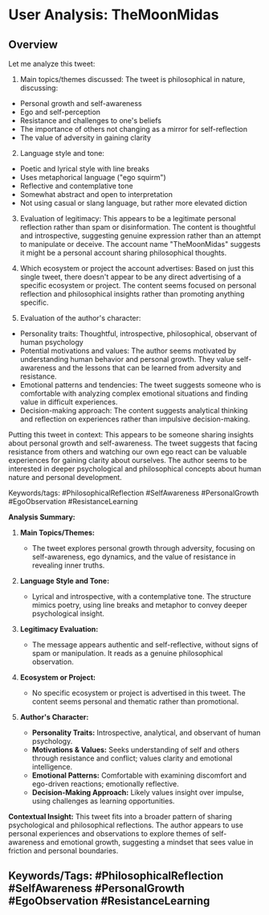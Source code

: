 # User Analysis: TheMoonMidas

## Overview

<think>
Let me analyze this tweet:

1. Main topics/themes discussed:
The tweet is philosophical in nature, discussing:
- Personal growth and self-awareness
- Ego and self-perception
- Resistance and challenges to one's beliefs
- The importance of others not changing as a mirror for self-reflection
- The value of adversity in gaining clarity

2. Language style and tone:
- Poetic and lyrical style with line breaks
- Uses metaphorical language ("ego squirm")
- Reflective and contemplative tone
- Somewhat abstract and open to interpretation
- Not using casual or slang language, but rather more elevated diction

3. Evaluation of legitimacy:
This appears to be a legitimate personal reflection rather than spam or disinformation. The content is thoughtful and introspective, suggesting genuine expression rather than an attempt to manipulate or deceive. The account name "TheMoonMidas" suggests it might be a personal account sharing philosophical thoughts.

4. Which ecosystem or project the account advertises:
Based on just this single tweet, there doesn't appear to be any direct advertising of a specific ecosystem or project. The content seems focused on personal reflection and philosophical insights rather than promoting anything specific.

5. Evaluation of the author's character:
- Personality traits: Thoughtful, introspective, philosophical, observant of human psychology
- Potential motivations and values: The author seems motivated by understanding human behavior and personal growth. They value self-awareness and the lessons that can be learned from adversity and resistance.
- Emotional patterns and tendencies: The tweet suggests someone who is comfortable with analyzing complex emotional situations and finding value in difficult experiences.
- Decision-making approach: The content suggests analytical thinking and reflection on experiences rather than impulsive decision-making.

Putting this tweet in context:
This appears to be someone sharing insights about personal growth and self-awareness. The tweet suggests that facing resistance from others and watching our own ego react can be valuable experiences for gaining clarity about ourselves. The author seems to be interested in deeper psychological and philosophical concepts about human nature and personal development.

Keywords/tags:
#PhilosophicalReflection #SelfAwareness #PersonalGrowth #EgoObservation #ResistanceLearning
</think>

**Analysis Summary:**

1. **Main Topics/Themes:**
   - The tweet explores personal growth through adversity, focusing on self-awareness, ego dynamics, and the value of resistance in revealing inner truths.

2. **Language Style and Tone:**
   - Lyrical and introspective, with a contemplative tone. The structure mimics poetry, using line breaks and metaphor to convey deeper psychological insight.

3. **Legitimacy Evaluation:**
   - The message appears authentic and self-reflective, without signs of spam or manipulation. It reads as a genuine philosophical observation.

4. **Ecosystem or Project:**
   - No specific ecosystem or project is advertised in this tweet. The content seems personal and thematic rather than promotional.

5. **Author's Character:**
   - **Personality Traits:** Introspective, analytical, and observant of human psychology.
   - **Motivations & Values:** Seeks understanding of self and others through resistance and conflict; values clarity and emotional intelligence.
   - **Emotional Patterns:** Comfortable with examining discomfort and ego-driven reactions; emotionally reflective.
   - **Decision-Making Approach:** Likely values insight over impulse, using challenges as learning opportunities.

**Contextual Insight:**
This tweet fits into a broader pattern of sharing psychological and philosophical reflections. The author appears to use personal experiences and observations to explore themes of self-awareness and emotional growth, suggesting a mindset that sees value in friction and personal boundaries.

**Keywords/Tags:**
#PhilosophicalReflection #SelfAwareness #PersonalGrowth #EgoObservation #ResistanceLearning
---
